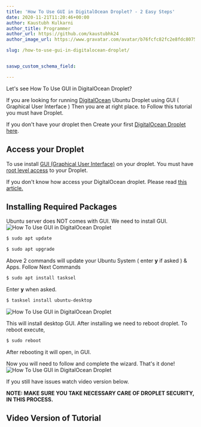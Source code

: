 ```yaml
---
title: 'How To Use GUI in DigitalOcean Droplet? - 2 Easy Steps'
date: 2020-11-21T11:20:46+00:00
author: Kaustubh Kulkarni
author_title: Programmer
author_url: https://github.com/kaustubhk24
author_image_url: https://www.gravatar.com/avatar/b76fcfc82fc2e8fdc8075636f1735f61?s=200

slug: /how-to-use-gui-in-digitalocean-droplet/


saswp_custom_schema_field:

---
```

Let's see How To Use GUI in DigitalOcean Droplet? 

If you are looking for running [DigitalOcean](https://m.do.co/c/253fdc8807b5) Ubuntu Droplet using GUI ( Graphical User Interface ) Then you are at right place. to Follow this tutorial you must have Droplet.

If you don't have your droplet then Create your first [DigitalOcean Droplet here](https://blog.kaustubh.codes/how-to-install-lamp-stack-on-digitalocean-ubuntu-20-04/#Creating_Droplet).

## Access your Droplet

To use install [GUI (Graphical User Interface)](https://en.wikipedia.org/wiki/Graphical_user_interface) on your droplet. You must have [root level access](https://en.wikipedia.org/wiki/Superuser) to your Droplet. 

If you don't know how access your DigitalOcean droplet. Please read [this article.](https://blog.kaustubh.codes/how-to-access-digital-ocean-droplet-the-best-way/)

## Installing Required Packages

Ubuntu server does NOT comes with GUI. We need to install GUI.
![How To Use GUI in DigitalOcean Droplet](http://blog.kaustubh.codes/imgs/wp-content/uploads/2020/11/image-17.png) 

```vb title="file.vb"
$ sudo apt update
```

```vb title="file.vb"
$ sudo apt upgrade
```

Above 2 commands will update your Ubuntu System ( enter **y** if asked ) & Apps. Follow Next Commands

```vb title="file.vb"
$ sudo apt install tasksel
```

Enter **y** when asked.

```vb title="file.vb"
$ tasksel install ubuntu-desktop
```


![How To Use GUI in DigitalOcean Droplet](http://blog.kaustubh.codes/imgs/wp-content/uploads/2020/11/image-16.png)


This will install desktop GUI. After installing we need to reboot droplet. To reboot execute,

```vb title="file.vb"
$ sudo reboot
```

After rebooting it will open, in GUI. 

Now you will need to follow and complete the wizard. That's it done! 
![How To Use GUI in DigitalOcean Droplet](http://blog.kaustubh.codes/imgs/wp-content/uploads/2020/11/image-18.png) 

If you still have issues watch video version below.

**NOTE: MAKE SURE YOU TAKE NECESSARY CARE OF DROPLET SECURITY, IN THIS PROCESS.**

## Video Version of Tutorial

